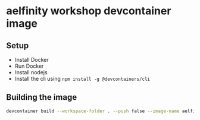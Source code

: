# aelfinity workshop devcontainer image

## Setup

- Install Docker
- Run Docker
- Install nodejs
- Install the cli using `npm install -g @devcontainers/cli`

## Building the image

```bash
devcontainer build --workspace-folder . --push false --image-name aelfinity-workshop
```
